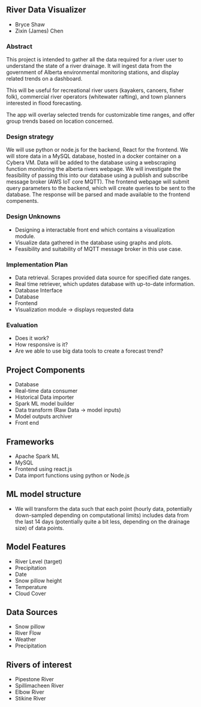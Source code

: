 ## River Data Visualizer

- Bryce Shaw
- Zixin (James) Chen

### Abstract

This project is intended to gather all the data required for a river user to understand the state of a river drainage. It will ingest data from the government of Alberta environmental monitoring stations, and display related trends on a dashboard. 

This will be useful for recreational river users (kayakers, canoers, fisher folk), commercial river operators (whitewater rafting), and town planners interested in flood forecasting. 

The app will overlay selected trends for customizable time ranges, and offer group trends based on location concerned. 

### Design strategy

We will use python or node.js for the backend, React for the frontend. We will store data in a MySQL database, hosted in a docker container on a Cybera VM. Data will be added to the database using a webscraping function monitoring the alberta rivers webpage. We will investigate the feasibility of passing this into our database using a publish and subscribe message broker (AWS IoT core MQTT). The frontend webpage will submit query parameters to the backend, which will create queries to be sent to the database. The response will be parsed and made available to the frontend compenents. 

### Design Unknowns

- Designing a interactable front end which contains a visualization module.
- Visualize data gathered in the database using graphs and plots.
- Feasibility and suitability of MQTT message broker in this use case.

### Implementation Plan

- Data retrieval. Scrapes provided data source for specified date ranges.
- Real time retriever, which updates database with up-to-date information.
- Database Interface
- Database
- Frontend
- Visualization module -> displays requested data

### Evaluation

- Does it work?
- How responsive is it?
- Are we able to use big data tools to create a forecast trend?


## Project Components
- Database
- Real-time data consumer
- Historical Data importer
- Spark ML model builder
- Data transform (Raw Data -> model inputs)
- Model outputs archiver
- Front end

## Frameworks
- Apache Spark ML
- MySQL
- Frontend using react.js
- Data import functions using python or Node.js

## ML model structure
- We will transform the data such that each point (hourly data, potentially down-sampled depending on computational limits) includes data from the last 14 days (potentially quite a bit less, depending on the drainage size) of data points.

## Model Features
- River Level (target)
- Precipitation
- Date
- Snow pillow height
- Temperature
- Cloud Cover

## Data Sources
- Snow pillow 
- River Flow 
- Weather 
- Precipitation

## Rivers of interest
- Pipestone River
- Spillimacheen River
- Elbow River
- Stikine River



